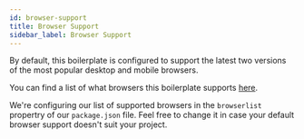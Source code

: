 ```yaml
---
id: browser-support
title: Browser Support
sidebar_label: Browser Support
---
```


By default, this boilerplate is configured to support the latest two versions of the most popular desktop and mobile browsers.

You can find a list of what browsers this boilerplate supports [here](https://browserl.ist/?q=last%202%20Chrome%20versions%2C%20last%202%20Firefox%20versions%2C%20last%202%20Safari%20versions%2C%20last%202%20Edge%20versions%2C%20last%202%20ChromeAndroid%20versions%2C%20last%202%20iOS%20versions).

We're configuring our list of supported browsers in the `browserlist` propertry of our `package.json` file. Feel free to change it in case your default browser support doesn't suit your project.
